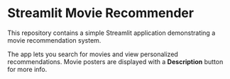 # Streamlit Movie Recommender

This repository contains a simple Streamlit application demonstrating a movie recommendation system.

The app lets you search for movies and view personalized recommendations. Movie posters are displayed with a **Description** button for more info.
